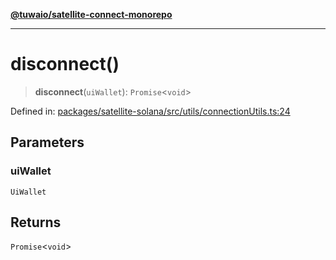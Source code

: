 [**@tuwaio/satellite-connect-monorepo**](../../../README.md)

***

# disconnect()

> **disconnect**(`uiWallet`): `Promise`\<`void`\>

Defined in: [packages/satellite-solana/src/utils/connectionUtils.ts:24](https://github.com/TuwaIO/satellite-connect/blob/bbc901b8bff3563e4096dc064e78e33cabbe6cb0/packages/satellite-solana/src/utils/connectionUtils.ts#L24)

## Parameters

### uiWallet

`UiWallet`

## Returns

`Promise`\<`void`\>
